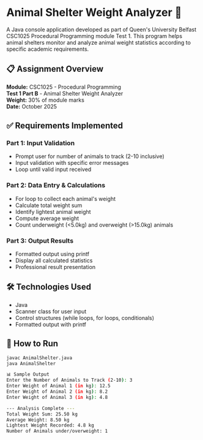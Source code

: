 # Animal Shelter Weight Analyzer 🐾

A Java console application developed as part of Queen's University Belfast CSC1025 Procedural Programming module Test 1. This program helps animal shelters monitor and analyze animal weight statistics according to specific academic requirements.

## 📋 Assignment Overview
**Module:** CSC1025 - Procedural Programming  
**Test 1 Part B** - Animal Shelter Weight Analyzer  
**Weight:** 30% of module marks  
**Date:** October 2025

## ✅ Requirements Implemented
### Part 1: Input Validation
- Prompt user for number of animals to track (2-10 inclusive)
- Input validation with specific error messages
- Loop until valid input received

### Part 2: Data Entry & Calculations
- For loop to collect each animal's weight
- Calculate total weight sum
- Identify lightest animal weight
- Compute average weight
- Count underweight (<5.0kg) and overweight (>15.0kg) animals

### Part 3: Output Results
- Formatted output using printf
- Display all calculated statistics
- Professional result presentation

## 🛠️ Technologies Used
- Java
- Scanner class for user input
- Control structures (while loops, for loops, conditionals)
- Formatted output with printf

## 🚀 How to Run
```bash
javac AnimalShelter.java
java AnimalShelter

📊 Sample Output
Enter the Number of Animals to Track (2-10): 3
Enter Weight of Animal 1 (in kg): 12.5
Enter Weight of Animal 2 (in kg): 8.2
Enter Weight of Animal 3 (in kg): 4.8

--- Analysis Complete ---
Total Weight Sum: 25.50 kg
Average Weight: 8.50 kg
Lightest Weight Recorded: 4.8 kg
Number of Animals under/overweight: 1
